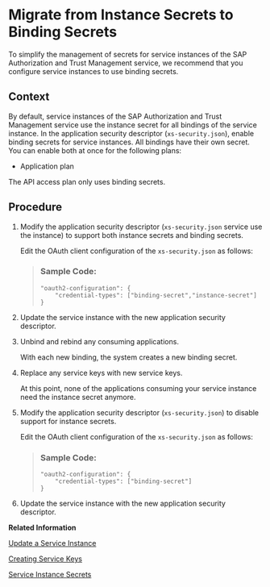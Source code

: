<!-- loiodcee867db42e48d7b4f3243e41695a7a -->

# Migrate from Instance Secrets to Binding Secrets

To simplify the management of secrets for service instances of the SAP Authorization and Trust Management service, we recommend that you configure service instances to use binding secrets.



<a name="loiodcee867db42e48d7b4f3243e41695a7a__context_wfv_jcp_sjb"/>

## Context

By default, service instances of the SAP Authorization and Trust Management service use the instance secret for all bindings of the service instance. In the application security descriptor \(`xs-security.json`\), enable binding secrets for service instances. All bindings have their own secret. You can enable both at once for the following plans:

-   Application plan


The API access plan only uses binding secrets.



<a name="loiodcee867db42e48d7b4f3243e41695a7a__steps_dsb_kcp_sjb"/>

## Procedure

1.  Modify the application security descriptor \(`xs-security.json` service use the instance\) to support both instance secrets and binding secrets.

    Edit the OAuth client configuration of the `xs-security.json` as follows:

    > ### Sample Code:  
    > ```
    > "oauth2-configuration": {
    >     "credential-types": ["binding-secret","instance-secret"]
    > }
    > ```

2.  Update the service instance with the new application security descriptor.

3.  Unbind and rebind any consuming applications.

    With each new binding, the system creates a new binding secret.

4.  Replace any service keys with new service keys.

    At this point, none of the applications consuming your service instance need the instance secret anymore.

5.  Modify the application security descriptor \(`xs-security.json`\) to disable support for instance secrets.

    Edit the OAuth client configuration of the `xs-security.json` as follows:

    > ### Sample Code:  
    > ```
    > "oauth2-configuration": {
    >     "credential-types": ["binding-secret"]
    > }
    > ```

6.  Update the service instance with the new application security descriptor.


**Related Information**  


[Update a Service Instance](../30-development/Update_a_Service_Instance_7f926eb.md "You can update a service instance from the xsuaa service using the service broker.")

[Creating Service Keys](../30-development/Creating_Service_Keys_4514a14.md "You can use service keys to generate credentials to communicate directly with a service instance. Once you configure them for your service, local clients, apps in other spaces, or entities outside your deployment can access your service with these keys.")

[Service Instance Secrets](Service_Instance_Secrets_5578ec4.md "When an application consumes a service instance of the SAP Authorization and Trust Management service (XSUAA), the application identifies itself to the service instance with a client ID and a secret. The client ID and secret are the credentials with which an application authenticates itself to the service instance.")


